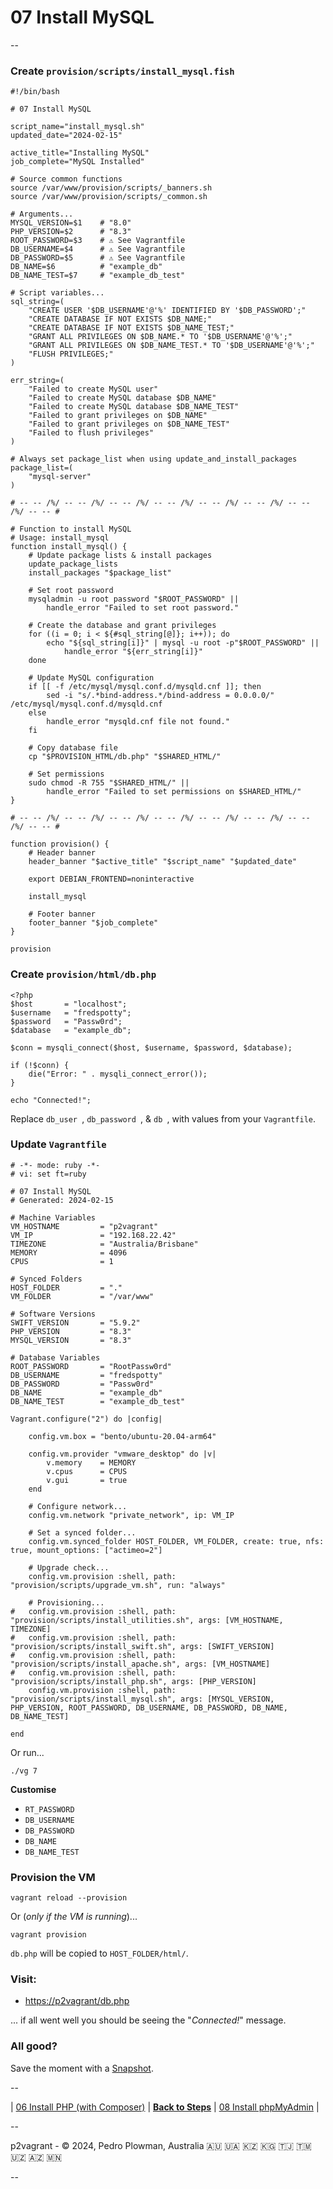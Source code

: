 # 07 Install MySQL

--

### Create `provision/scripts/install_mysql.fish`

```
#!/bin/bash

# 07 Install MySQL

script_name="install_mysql.sh"
updated_date="2024-02-15"

active_title="Installing MySQL"
job_complete="MySQL Installed"

# Source common functions
source /var/www/provision/scripts/_banners.sh
source /var/www/provision/scripts/_common.sh

# Arguments...
MYSQL_VERSION=$1    # "8.0"
PHP_VERSION=$2      # "8.3"
ROOT_PASSWORD=$3    # ⚠️ See Vagrantfile
DB_USERNAME=$4      # ⚠️ See Vagrantfile
DB_PASSWORD=$5      # ⚠️ See Vagrantfile
DB_NAME=$6          # "example_db"
DB_NAME_TEST=$7     # "example_db_test"

# Script variables...
sql_string=(
	"CREATE USER '$DB_USERNAME'@'%' IDENTIFIED BY '$DB_PASSWORD';"
	"CREATE DATABASE IF NOT EXISTS $DB_NAME;"
	"CREATE DATABASE IF NOT EXISTS $DB_NAME_TEST;"
	"GRANT ALL PRIVILEGES ON $DB_NAME.* TO '$DB_USERNAME'@'%';"
	"GRANT ALL PRIVILEGES ON $DB_NAME_TEST.* TO '$DB_USERNAME'@'%';"
	"FLUSH PRIVILEGES;"
)

err_string=(
	"Failed to create MySQL user"
	"Failed to create MySQL database $DB_NAME"
	"Failed to create MySQL database $DB_NAME_TEST"
	"Failed to grant privileges on $DB_NAME"
	"Failed to grant privileges on $DB_NAME_TEST"
	"Failed to flush privileges"
)

# Always set package_list when using update_and_install_packages
package_list=(
	"mysql-server"
)

# -- -- /%/ -- -- /%/ -- -- /%/ -- -- /%/ -- -- /%/ -- -- /%/ -- -- /%/ -- -- #

# Function to install MySQL
# Usage: install_mysql
function install_mysql() {
	# Update package lists & install packages
	update_package_lists
	install_packages "$package_list"

	# Set root password
	mysqladmin -u root password "$ROOT_PASSWORD" ||
		handle_error "Failed to set root password."

	# Create the database and grant privileges
	for ((i = 0; i < ${#sql_string[@]}; i++)); do
		echo "${sql_string[i]}" | mysql -u root -p"$ROOT_PASSWORD" ||
			handle_error "${err_string[i]}"
	done

	# Update MySQL configuration
	if [[ -f /etc/mysql/mysql.conf.d/mysqld.cnf ]]; then
		sed -i "s/.*bind-address.*/bind-address = 0.0.0.0/" /etc/mysql/mysql.conf.d/mysqld.cnf
	else
		handle_error "mysqld.cnf file not found."
	fi

	# Copy database file
	cp "$PROVISION_HTML/db.php" "$SHARED_HTML/"

	# Set permissions
	sudo chmod -R 755 "$SHARED_HTML/" ||
		handle_error "Failed to set permissions on $SHARED_HTML/"
}

# -- -- /%/ -- -- /%/ -- -- /%/ -- -- /%/ -- -- /%/ -- -- /%/ -- -- /%/ -- -- #

function provision() {
	# Header banner
	header_banner "$active_title" "$script_name" "$updated_date"

	export DEBIAN_FRONTEND=noninteractive

	install_mysql

	# Footer banner
	footer_banner "$job_complete"
}

provision
```

### Create `provision/html/db.php`

```
<?php
$host       = "localhost";
$username   = "fredspotty";
$password   = "Passw0rd";
$database   = "example_db";

$conn = mysqli_connect($host, $username, $password, $database);

if (!$conn) {
    die("Error: " . mysqli_connect_error());
}

echo "Connected!";
```

Replace `db_user `, `db_password `, & `db `, with values from your `Vagrantfile`.

### Update `Vagrantfile`

```
# -*- mode: ruby -*-
# vi: set ft=ruby

# 07 Install MySQL
# Generated: 2024-02-15

# Machine Variables
VM_HOSTNAME         = "p2vagrant"
VM_IP               = "192.168.22.42"
TIMEZONE            = "Australia/Brisbane"
MEMORY              = 4096
CPUS                = 1

# Synced Folders
HOST_FOLDER         = "."
VM_FOLDER           = "/var/www"

# Software Versions
SWIFT_VERSION       = "5.9.2"
PHP_VERSION         = "8.3"
MYSQL_VERSION       = "8.3"

# Database Variables
ROOT_PASSWORD       = "RootPassw0rd"
DB_USERNAME         = "fredspotty"
DB_PASSWORD         = "Passw0rd"
DB_NAME             = "example_db"
DB_NAME_TEST        = "example_db_test"

Vagrant.configure("2") do |config|

	config.vm.box = "bento/ubuntu-20.04-arm64"

	config.vm.provider "vmware_desktop" do |v|
		v.memory    = MEMORY
		v.cpus      = CPUS
		v.gui       = true
	end

	# Configure network...
	config.vm.network "private_network", ip: VM_IP

	# Set a synced folder...
	config.vm.synced_folder HOST_FOLDER, VM_FOLDER, create: true, nfs: true, mount_options: ["actimeo=2"]

	# Upgrade check...
	config.vm.provision :shell, path: "provision/scripts/upgrade_vm.sh", run: "always"

	# Provisioning...
#	config.vm.provision :shell, path: "provision/scripts/install_utilities.sh", args: [VM_HOSTNAME, TIMEZONE]
#	config.vm.provision :shell, path: "provision/scripts/install_swift.sh", args: [SWIFT_VERSION]
#	config.vm.provision :shell, path: "provision/scripts/install_apache.sh", args: [VM_HOSTNAME]
#	config.vm.provision :shell, path: "provision/scripts/install_php.sh", args: [PHP_VERSION]
	config.vm.provision :shell, path: "provision/scripts/install_mysql.sh", args: [MYSQL_VERSION, PHP_VERSION, ROOT_PASSWORD, DB_USERNAME, DB_PASSWORD, DB_NAME, DB_NAME_TEST]

end
```

Or run...

```
./vg 7
```

**Customise**

* `RT_PASSWORD`
* `DB_USERNAME`
* `DB_PASSWORD`
* `DB_NAME`
* `DB_NAME_TEST`

### Provision the VM

```
vagrant reload --provision
```

Or (*only if the VM is running*)...

```
vagrant provision
```

`db.php` will be copied to `HOST_FOLDER/html/`.

### Visit:

* [https://p2vagrant/db.php](https://p2vagrant/db.php)

... if all went well you should be seeing the "*Connected!*" message.

### All good?

Save the moment with a [Snapshot](./Snapshots.md).

--

<!-- 07 Install MySQL -->
| [06 Install PHP (with Composer)](./06_Install_PHP.md)
| [**Back to Steps**](../README.md)
| [08 Install phpMyAdmin](./08_Install_phpMyAdmin.md)
|

--

p2vagrant - &copy; 2024, Pedro Plowman, Australia 🇦🇺 🇺🇦 🇰🇿 🇰🇬 🇹🇯 🇹🇲 🇺🇿 🇦🇿 🇲🇳

--
